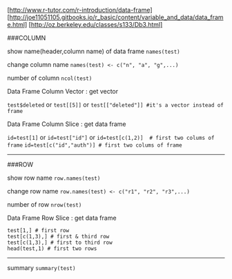 [http://www.r-tutor.com/r-introduction/data-frame]
[http://joe11051105.gitbooks.io/r_basic/content/variable_and_data/data_frame.html]
[http://oz.berkeley.edu/classes/s133/Db3.html]


###COLUMN

show name(header,column name) of data frame `names(test)`

change column name `names(test) <- c("n", "a", "g",...)`

number of column `ncol(test)`

Data Frame Column Vector : get vector 

`test$deleted` or  `test[[5]]` or `test[["deleted"]] #it's a vector instead of frame`

Data Frame Column Slice :  get data frame

`id=test[1]` or `id=test["id"]` or 
`id=test[c(1,2)]  # first two colums of frame`
`id=test[c("id","auth")] # first two colums of frame`

----------------

###ROW

show row name `row.names(test)`

change row name `row.names(test) <- c("r1", "r2", "r3",...)`

number of row `nrow(test)`

Data Frame Row Slice : get data frame
```
test[1,] # first row
test[c(1,3),] # first & third row
test[c(1,3),] # first to third row
head(test,1) # first two rows
```

----------------

summary  `summary(test)`



